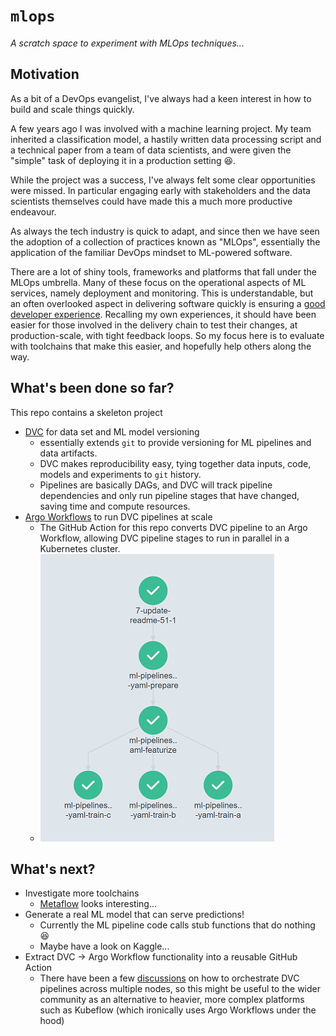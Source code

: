 # `mlops`
_A scratch space to experiment with MLOps techniques..._

## Motivation

As a bit of a DevOps evangelist, I've always had a keen interest in how to build and scale things quickly.

A few years ago I was involved with a machine learning project. My team inherited a classification model, a hastily written data processing script and a technical paper from a team of data scientists, and were given the "simple" task of deploying it in a production setting 😆.

While the project was a success, I've always felt some clear opportunities were missed. In particular engaging early with stakeholders and the data scientists themselves could have made this a much more productive endeavour.

As always the tech industry is quick to adapt, and since then we have seen the adoption of a collection of practices known as "MLOps", essentially the application of the familiar DevOps mindset to ML-powered software.

There are a lot of shiny tools, frameworks and platforms that fall under the MLOps umbrella. Many of these focus on the operational aspects of ML services, namely deployment and monitoring. This is understandable, but an often overlooked aspect in delivering software quickly is ensuring a [good developer experience](https://martinfowler.com/articles/developer-effectiveness.html). Recalling my own experiences, it should have been easier for those involved in the delivery chain to test their changes, at production-scale, with tight feedback loops. So my focus here is to evaluate with toolchains that make this easier, and hopefully help others along the way.

## What's been done so far?

This repo contains a skeleton project

- [DVC](https://dvc.org/) for data set and ML model versioning
  - essentially extends `git` to provide versioning for ML pipelines and data artifacts.
  - DVC makes reproducibility easy, tying together data inputs, code, models and experiments to `git` history.
  - Pipelines are basically DAGs, and DVC will track pipeline dependencies and only run pipeline stages that have changed, saving time and compute resources.
- [Argo Workflows](https://argoproj.github.io/argo-workflows/) to run DVC pipelines at scale
  - The GitHub Action for this repo converts DVC pipeline to an Argo Workflow, allowing DVC pipeline stages to run in parallel in a Kubernetes cluster.
  - ![Pipeline](./pipeline.png)

## What's next?

- Investigate more toolchains
  - [Metaflow](https://docs.metaflow.org/) looks interesting...
- Generate a real ML model that can serve predictions!
  - Currently the ML pipeline code calls stub functions that do nothing 😆
  - Maybe have a look on Kaggle...
- Extract DVC -> Argo Workflow functionality into a reusable GitHub Action
  - There have been a few [discussions](https://github.com/iterative/dvc/issues/1710) on how to orchestrate DVC pipelines across multiple nodes, so this might be useful to the wider community as an alternative to heavier, more complex platforms such as Kubeflow (which ironically uses Argo Workflows under the hood)
  